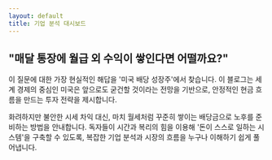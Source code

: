 ```yaml
---
layout: default
title: 기업 분석 대시보드
---
```


<div class="bg-slate-50">
    <div class="flex items-center justify-center min-h-[calc(100vh-4rem)] px-4 py-12">
        <main class="container mx-auto">
            <section class="bg-white p-8 sm:p-12 rounded-2xl shadow-xl max-w-4xl mx-auto">
                <h2 class="text-2xl sm:text-3xl font-bold text-slate-800 mb-6 text-center">"매달 통장에 월급 외 수익이 쌓인다면 어떨까요?"</h2>
                <div class="text-slate-600 leading-relaxed text-left space-y-4">
                    <p>
                        이 질문에 대한 가장 현실적인 해답을 '미국 배당 성장주'에서 찾습니다. 이 블로그는 세계 경제의 중심인 미국은 앞으로도 굳건할 것이라는 전망을 기반으로, 안정적인 현금 흐름을 만드는 투자 전략을 제시합니다.
                    </p>
                    <p>
                        화려하지만 불안한 시세 차익 대신, 마치 월세처럼 꾸준히 쌓이는 배당금으로 노후를 준비하는 방법을 안내합니다. 독자들이 시간과 복리의 힘을 이용해 '돈이 스스로 일하는 시스템'을 구축할 수 있도록, 복잡한 기업 분석과 시장의 흐름을 누구나 이해하기 쉽게 풀어냅니다.
                    </p>
                </div>
            </section>
        </main>
    </div>
</div>